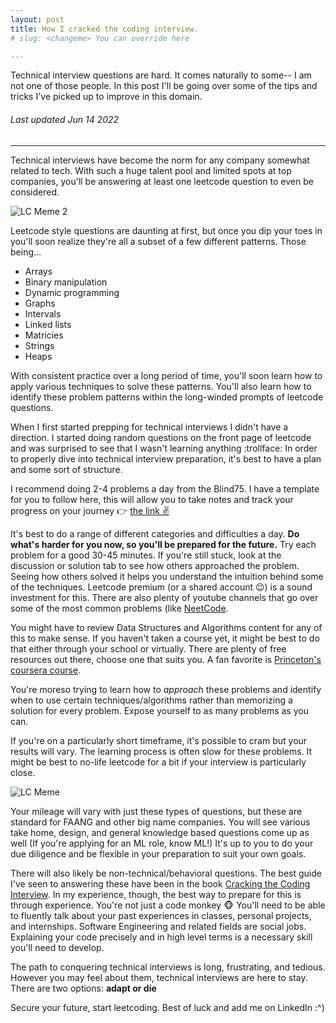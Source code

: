 ```yaml
---
layout: post
title: How I cracked the coding interview.
# slug: <changeme> You can override here

---
```


Technical interview questions are hard. It comes naturally to some-- I am not one of those people. In this post I'll be going over some of the tips and tricks I've picked up to improve in this domain.

###### Last updated Jun 14 2022

---

Technical interviews have become the norm for any company somewhat related to tech. With such a huge talent pool and limited spots at top companies, you'll be answering at least one leetcode question to even be considered.

![LC Meme 2](https://preview.redd.it/h62kap6wa9291.jpg?width=960&crop=smart&auto=webp&s=c71d515fc57cef5aaaabc5ac4f8870137fa19127)

Leetcode style questions are daunting at first, but once you dip your toes in you'll soon realize they're all a subset of a few different patterns. Those being...

- Arrays
- Binary manipulation
- Dynamic programming
- Graphs
- Intervals
- Linked lists
- Matricies
- Strings
- Heaps

With consistent practice over a long period of time, you'll soon learn how to apply various techniques to solve these patterns. You'll also learn how to identify these problem patterns within the long-winded prompts of leetcode questions.

When I first started prepping for technical interviews I didn't have a direction. I started doing random questions on the front page of leetcode and was surprised to see that I wasn't learning anything :trollface: In order to properly dive into technical interview preparation, it's best to have a plan and some sort of structure.

I recommend doing 2-4 problems a day from the Blind75. I have a template for you to follow here, this will allow you to take notes and track your progress on your journey :point_right: [the link :v:](https://docs.google.com/spreadsheets/d/1zvKUnaP_u1BweThWhCWrfAtRJBGkruH1Dc_AzR9lJyk/edit?usp=sharing)

It's best to do a range of different categories and difficulties a day. **Do what's harder for you now, so you'll be prepared for the future.** Try each problem for a good 30-45 minutes. If you're still stuck, look at the discussion or solution tab to see how others approached the problem. Seeing how others solved it helps you understand the intuition behind some of the techniques. Leetcode premium (or a shared account :wink:) is a sound investment for this. There are also plenty of youtube channels that go over some of the most common problems (like [NeetCode](https://www.youtube.com/c/NeetCode).

You might have to review Data Structures and Algorithms content for any of this to make sense. If you haven't taken a course yet, it might be best to do that either through your school or virtually. There are plenty of free resources out there, choose one that suits you. A fan favorite is [Princeton's coursera course](https://www.coursera.org/learn/algorithms-part1).

You're moreso trying to learn how to *approach* these problems and identify when to use certain techniques/algorithms rather than memorizing a solution for every problem. Expose yourself to as many problems as you can. 

If you're on a particularly short timeframe, it's possible to cram but your results will vary. The learning process is often slow for these problems. It might be best to no-life leetcode for a bit if your interview is particularly close.

![LC Meme](https://preview.redd.it/29bxxm1ubzn81.png?auto=webp&s=00af81ea7b2818d72a9d6ab7b07efe6a543eb381)

Your mileage will vary with just these types of questions, but these are standard for FAANG and other big name companies. You will see various take home, design, and general knowledge based questions come up as well (If you're applying for an ML role, know ML!) It's up to you to do your due diligence and be flexible in your preparation to suit your own goals.

There will also likely be non-technical/behavioral questions. The best guide I've seen to answering these have been in the book [Cracking the Coding Interview](https://github.com/Avinash987/Coding/blob/master/Cracking-the-Coding-Interview-6th-Edition-189-Programming-Questions-and-Solutions.pdf). In my experience, though, the best way to prepare for this is through experience. You're not just a code monkey :monkey_face: You'll need to be able to fluently talk about your past experiences in classes, personal projects, and internships. Software Engineering and related fields are social jobs. Explaining your code precisely and in high level terms is a necessary skill you'll need to develop. 

The path to conquering technical interviews is long, frustrating, and tedious. However you may feel about them, technical interviews are here to stay. There are two options: **adapt or die**

Secure your future, start leetcoding. Best of luck and add me on LinkedIn :^)
